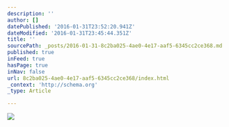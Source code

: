```yaml
---
description: ''
author: []
datePublished: '2016-01-31T23:52:20.941Z'
dateModified: '2016-01-31T23:45:44.351Z'
title: ''
sourcePath: _posts/2016-01-31-8c2ba025-4ae0-4e17-aaf5-6345cc2ce368.md
published: true
inFeed: true
hasPage: true
inNav: false
url: 8c2ba025-4ae0-4e17-aaf5-6345cc2ce368/index.html
_context: 'http://schema.org'
_type: Article

---
```

![](https://the-grid-user-content.s3-us-west-2.amazonaws.com/bb88b340-5f1d-4fcd-bff9-11ec074be5bb.png)